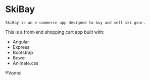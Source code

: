# SkiBay

```
SkiBay is an e-commerce app designed to buy and sell ski gear.
```

This is a front-end shopping cart app built with:
* Angular
* Express
* Bootstrap
* Bower
* Animate.css






®Vontei
